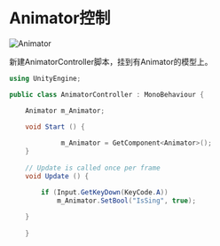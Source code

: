 # Animator控制


![Animator](https://github.com/HumorLogic/TechDocments/blob/master/Unity/Scripting/images/Animator001.png)

新建AnimatorController脚本，挂到有Animator的模型上。
``` C#
using UnityEngine;

public class AnimatorController : MonoBehaviour {

    Animator m_Animator;
     	
	void Start () {

             m_Animator = GetComponent<Animator>();
	}
	
	// Update is called once per frame
	void Update () {

        if (Input.GetKeyDown(KeyCode.A))
            m_Animator.SetBool("IsSing", true);
    
	}
    
    }

```
